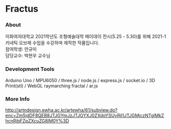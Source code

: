 # Fractus
### About
이화여자대학교 2021학년도 조형예술대학 메이데이 전시(5.25 - 5.30)를 위해 2021-1 키네틱 오브제 수업을 수강하며 제작한 작품입니다. <br>
참여학생: 안규미<br>
담당교수: 박현우 교수님<br> 

### Development Tools
Arduino Uno /
MPU6050 /
three.js /
node.js /
express.js /
socket.io /
3D Print(stl) /
WebGL raymarching fractal /
ar.js 

### More Info
http://artndesign.ewha.ac.kr/artewha/61/subview.do?enc=Zm5jdDF8QEB8JTJGYmJzJTJGYXJ0ZXdoYSUyRjI1JTJGMjczNTglMkZhcnRjbFZpZXcuZG8lM0Y%3D
